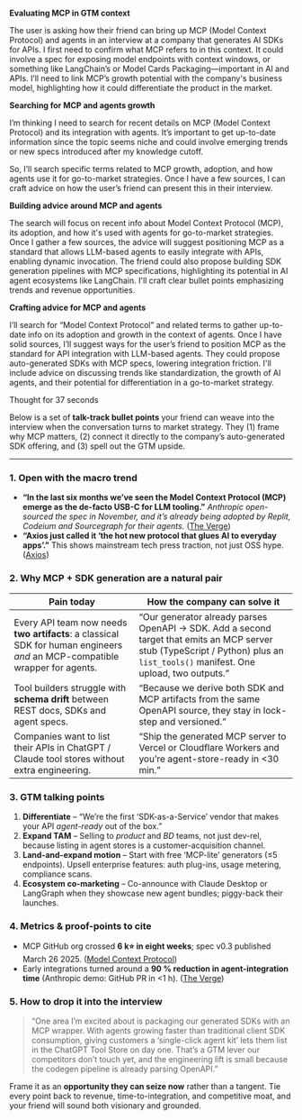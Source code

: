 **Evaluating MCP in GTM context**

The user is asking how their friend can bring up MCP (Model Context Protocol) and agents in an interview at a company that generates AI SDKs for APIs. I first need to confirm what MCP refers to in this context. It could involve a spec for exposing model endpoints with context windows, or something like LangChain’s or Model Cards Packaging—important in AI and APIs. I’ll need to link MCP’s growth potential with the company's business model, highlighting how it could differentiate the product in the market.

**Searching for MCP and agents growth**

I’m thinking I need to search for recent details on MCP (Model Context Protocol) and its integration with agents. It’s important to get up-to-date information since the topic seems niche and could involve emerging trends or new specs introduced after my knowledge cutoff.

So, I’ll search specific terms related to MCP growth, adoption, and how agents use it for go-to-market strategies. Once I have a few sources, I can craft advice on how the user’s friend can present this in their interview.


**Building advice around MCP and agents**

The search will focus on recent info about Model Context Protocol (MCP), its adoption, and how it's used with agents for go-to-market strategies. Once I gather a few sources, the advice will suggest positioning MCP as a standard that allows LLM-based agents to easily integrate with APIs, enabling dynamic invocation. The friend could also propose building SDK generation pipelines with MCP specifications, highlighting its potential in AI agent ecosystems like LangChain. I'll craft clear bullet points emphasizing trends and revenue opportunities.

**Crafting advice for MCP and agents**

I’ll search for “Model Context Protocol” and related terms to gather up-to-date info on its adoption and growth in the context of agents. Once I have solid sources, I’ll suggest ways for the user’s friend to position MCP as the standard for API integration with LLM-based agents. They could propose auto-generated SDKs with MCP specs, lowering integration friction. I'll include advice on discussing trends like standardization, the growth of AI agents, and their potential for differentiation in a go-to-market strategy.


Thought for 37 seconds


Below is a set of **talk-track bullet points** your friend can weave into the interview when the conversation turns to market strategy.  They (1) frame why MCP matters, (2) connect it directly to the company’s auto-generated SDK offering, and (3) spell out the GTM upside.

---

### 1. Open with the macro trend

* **“In the last six months we’ve seen the Model Context Protocol (MCP) emerge as the de-facto USB-C for LLM tooling.”**
  *Anthropic open-sourced the spec in November, and it’s already being adopted by Replit, Codeium and Sourcegraph for their agents.* ([The Verge][1])
* **“Axios just called it ‘the hot new protocol that glues AI to everyday apps’.”** This shows mainstream tech press traction, not just OSS hype. ([Axios][2])

### 2. Why MCP + SDK generation are a natural pair

| Pain today                                                                                                                  | How the company can solve it                                                                                                                                                    |
| --------------------------------------------------------------------------------------------------------------------------- | ------------------------------------------------------------------------------------------------------------------------------------------------------------------------------- |
| Every API team now needs **two artifacts**: a classical SDK for human engineers *and* an MCP-compatible wrapper for agents. | “Our generator already parses OpenAPI → SDK. Add a second target that emits an MCP server stub (TypeScript / Python) plus an `list_tools()` manifest. One upload, two outputs.” |
| Tool builders struggle with **schema drift** between REST docs, SDKs and agent specs.                                       | “Because we derive both SDK and MCP artifacts from the same OpenAPI source, they stay in lock-step and versioned.”                                                              |
| Companies want to list their APIs in ChatGPT / Claude tool stores without extra engineering.                                | “Ship the generated MCP server to Vercel or Cloudflare Workers and you’re agent-store-ready in <30 min.”                                                                        |

### 3. GTM talking points

1. **Differentiate** – “We’re the first ‘SDK-as-a-Service’ vendor that makes your API *agent-ready* out of the box.”
2. **Expand TAM** – Selling to *product* and *BD* teams, not just dev-rel, because listing in agent stores is a customer-acquisition channel.
3. **Land-and-expand motion** – Start with free ‘MCP-lite’ generators (≤5 endpoints). Upsell enterprise features: auth plug-ins, usage metering, compliance scans.
4. **Ecosystem co-marketing** – Co-announce with Claude Desktop or LangGraph when they showcase new agent bundles; piggy-back their launches.

### 4. Metrics & proof-points to cite

* MCP GitHub org crossed **6 k⭐ in eight weeks**; spec v0.3 published March 26 2025. ([Model Context Protocol][3])
* Early integrations turned around a **90 % reduction in agent-integration time** (Anthropic demo: GitHub PR in <1 h). ([The Verge][1])

### 5. How to drop it into the interview

> “One area I’m excited about is packaging our generated SDKs with an MCP wrapper.  With agents growing faster than traditional client SDK consumption, giving customers a ‘single-click agent kit’ lets them list in the ChatGPT Tool Store on day one.  That’s a GTM lever our competitors don’t touch yet, and the engineering lift is small because the codegen pipeline is already parsing OpenAPI.”

Frame it as an **opportunity they can seize now** rather than a tangent.  Tie every point back to revenue, time-to-integration, and competitive moat, and your friend will sound both visionary and grounded.

[1]: https://www.theverge.com/2024/11/25/24305774/anthropic-model-context-protocol-data-sources?utm_source=chatgpt.com "Anthropic launches tool to connect AI systems directly to datasets"
[2]: https://www.axios.com/2025/04/17/model-context-protocol-anthropic-open-source?utm_source=chatgpt.com "Hot new protocol glues together AI and apps"
[3]: https://modelcontextprotocol.io/specification/2025-03-26?utm_source=chatgpt.com "Specification - Model Context Protocol"
